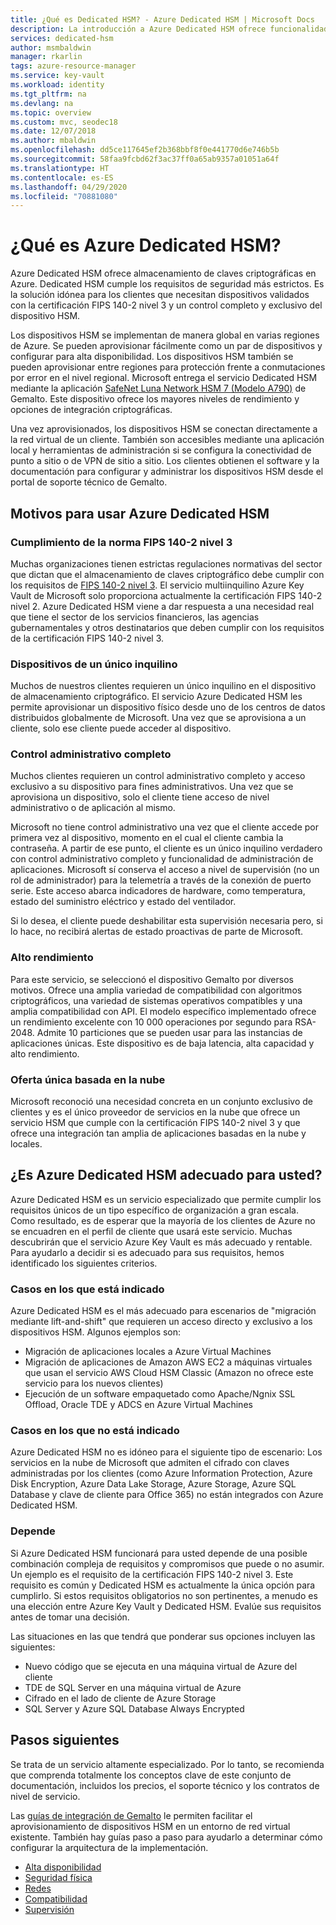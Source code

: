 ```yaml
---
title: ¿Qué es Dedicated HSM? - Azure Dedicated HSM | Microsoft Docs
description: La introducción a Azure Dedicated HSM ofrece funcionalidades de almacenamiento de claves en Azure que cumplen con la certificación FIPS 140-2 nivel 3.
services: dedicated-hsm
author: msmbaldwin
manager: rkarlin
tags: azure-resource-manager
ms.service: key-vault
ms.workload: identity
ms.tgt_pltfrm: na
ms.devlang: na
ms.topic: overview
ms.custom: mvc, seodec18
ms.date: 12/07/2018
ms.author: mbaldwin
ms.openlocfilehash: dd5ce117645ef2b368bbf8f0e441770d6e746b5b
ms.sourcegitcommit: 58faa9fcbd62f3ac37ff0a65ab9357a01051a64f
ms.translationtype: HT
ms.contentlocale: es-ES
ms.lasthandoff: 04/29/2020
ms.locfileid: "70881080"
---
```

# <a name="what-is-azure-dedicated-hsm"></a>¿Qué es Azure Dedicated HSM?

Azure Dedicated HSM ofrece almacenamiento de claves criptográficas en Azure. Dedicated HSM cumple los requisitos de seguridad más estrictos. Es la solución idónea para los clientes que necesitan dispositivos validados con la certificación FIPS 140-2 nivel 3 y un control completo y exclusivo del dispositivo HSM. 

 Los dispositivos HSM se implementan de manera global en varias regiones de Azure. Se pueden aprovisionar fácilmente como un par de dispositivos y configurar para alta disponibilidad. Los dispositivos HSM también se pueden aprovisionar entre regiones para protección frente a conmutaciones por error en el nivel regional. Microsoft entrega el servicio Dedicated HSM mediante la aplicación [SafeNet Luna Network HSM 7 (Modelo A790)](https://safenet.gemalto.com/data-encryption/hardware-security-modules-hsms/safenet-network-hsm/) de Gemalto. Este dispositivo ofrece los mayores niveles de rendimiento y opciones de integración criptográficas. 

Una vez aprovisionados, los dispositivos HSM se conectan directamente a la red virtual de un cliente. También son accesibles mediante una aplicación local y herramientas de administración si se configura la conectividad de punto a sitio o de VPN de sitio a sitio. Los clientes obtienen el software y la documentación para configurar y administrar los dispositivos HSM desde el portal de soporte técnico de Gemalto.

## <a name="why-use-azure-dedicated-hsm"></a>Motivos para usar Azure Dedicated HSM

### <a name="fips-140-2-level-3-compliance"></a>Cumplimiento de la norma FIPS 140-2 nivel 3

Muchas organizaciones tienen estrictas regulaciones normativas del sector que dictan que el almacenamiento de claves criptográfico debe cumplir con los requisitos de [FIPS 140-2 nivel 3](https://csrc.nist.gov/publications/detail/fips/140/2/final). El servicio multiinquilino Azure Key Vault de Microsoft solo proporciona actualmente la certificación FIPS 140-2 nivel 2. Azure Dedicated HSM viene a dar respuesta a una necesidad real que tiene el sector de los servicios financieros, las agencias gubernamentales y otros destinatarios que deben cumplir con los requisitos de la certificación FIPS 140-2 nivel 3.

### <a name="single-tenant-devices"></a>Dispositivos de un único inquilino

Muchos de nuestros clientes requieren un único inquilino en el dispositivo de almacenamiento criptográfico. El servicio Azure Dedicated HSM les permite aprovisionar un dispositivo físico desde uno de los centros de datos distribuidos globalmente de Microsoft. Una vez que se aprovisiona a un cliente, solo ese cliente puede acceder al dispositivo.

### <a name="full-administrative-control"></a>Control administrativo completo

Muchos clientes requieren un control administrativo completo y acceso exclusivo a su dispositivo para fines administrativos. Una vez que se aprovisiona un dispositivo, solo el cliente tiene acceso de nivel administrativo o de aplicación al mismo.

 Microsoft no tiene control administrativo una vez que el cliente accede por primera vez al dispositivo, momento en el cual el cliente cambia la contraseña. A partir de ese punto, el cliente es un único inquilino verdadero con control administrativo completo y funcionalidad de administración de aplicaciones. Microsoft sí conserva el acceso a nivel de supervisión (no un rol de administrador) para la telemetría a través de la conexión de puerto serie. Este acceso abarca indicadores de hardware, como temperatura, estado del suministro eléctrico y estado del ventilador. 
 
 Si lo desea, el cliente puede deshabilitar esta supervisión necesaria pero, si lo hace, no recibirá alertas de estado proactivas de parte de Microsoft.

### <a name="high-performance"></a>Alto rendimiento

Para este servicio, se seleccionó el dispositivo Gemalto por diversos motivos. Ofrece una amplia variedad de compatibilidad con algoritmos criptográficos, una variedad de sistemas operativos compatibles y una amplia compatibilidad con API. El modelo específico implementado ofrece un rendimiento excelente con 10 000 operaciones por segundo para RSA-2048. Admite 10 particiones que se pueden usar para las instancias de aplicaciones únicas. Este dispositivo es de baja latencia, alta capacidad y alto rendimiento.

### <a name="unique-cloud-based-offering"></a>Oferta única basada en la nube

Microsoft reconoció una necesidad concreta en un conjunto exclusivo de clientes y es el único proveedor de servicios en la nube que ofrece un servicio HSM que cumple con la certificación FIPS 140-2 nivel 3 y que ofrece una integración tan amplia de aplicaciones basadas en la nube y locales.

## <a name="is-azure-dedicated-hsm-right-for-you"></a>¿Es Azure Dedicated HSM adecuado para usted?

Azure Dedicated HSM es un servicio especializado que permite cumplir los requisitos únicos de un tipo específico de organización a gran escala. Como resultado, es de esperar que la mayoría de los clientes de Azure no se encuadren en el perfil de cliente que usará este servicio. Muchas descubrirán que el servicio Azure Key Vault es más adecuado y rentable. Para ayudarlo a decidir si es adecuado para sus requisitos, hemos identificado los siguientes criterios.

### <a name="best-fit"></a>Casos en los que está indicado

Azure Dedicated HSM es el más adecuado para escenarios de "migración mediante lift-and-shift" que requieren un acceso directo y exclusivo a los dispositivos HSM. Algunos ejemplos son:

- Migración de aplicaciones locales a Azure Virtual Machines
- Migración de aplicaciones de Amazon AWS EC2 a máquinas virtuales que usan el servicio AWS Cloud HSM Classic (Amazon no ofrece este servicio para los nuevos clientes)
- Ejecución de un software empaquetado como Apache/Ngnix SSL Offload, Oracle TDE y ADCS en Azure Virtual Machines 

### <a name="not-a-fit"></a>Casos en los que no está indicado

Azure Dedicated HSM no es idóneo para el siguiente tipo de escenario: Los servicios en la nube de Microsoft que admiten el cifrado con claves administradas por los clientes (como Azure Information Protection, Azure Disk Encryption, Azure Data Lake Storage, Azure Storage, Azure SQL Database y clave de cliente para Office 365) no están integrados con Azure Dedicated HSM.

### <a name="it-depends"></a>Depende

Si Azure Dedicated HSM funcionará para usted depende de una posible combinación compleja de requisitos y compromisos que puede o no asumir. Un ejemplo es el requisito de la certificación FIPS 140-2 nivel 3. Este requisito es común y Dedicated HSM es actualmente la única opción para cumplirlo. Si estos requisitos obligatorios no son pertinentes, a menudo es una elección entre Azure Key Vault y Dedicated HSM. Evalúe sus requisitos antes de tomar una decisión.

Las situaciones en las que tendrá que ponderar sus opciones incluyen las siguientes: 

- Nuevo código que se ejecuta en una máquina virtual de Azure del cliente
- TDE de SQL Server en una máquina virtual de Azure
- Cifrado en el lado de cliente de Azure Storage
- SQL Server y Azure SQL Database Always Encrypted

## <a name="next-steps"></a>Pasos siguientes

Se trata de un servicio altamente especializado. Por lo tanto, se recomienda que comprenda totalmente los conceptos clave de este conjunto de documentación, incluidos los precios, el soporte técnico y los contratos de nivel de servicio. 

Las [guías de integración de Gemalto](https://safenet.gemalto.com/partners/microsoft/) le permiten facilitar el aprovisionamiento de dispositivos HSM en un entorno de red virtual existente. También hay guías paso a paso para ayudarlo a determinar cómo configurar la arquitectura de la implementación.

* [Alta disponibilidad](high-availability.md)
* [Seguridad física](physical-security.md)
* [Redes](networking.md)
* [Compatibilidad](supportability.md)
* [Supervisión](monitoring.md)
